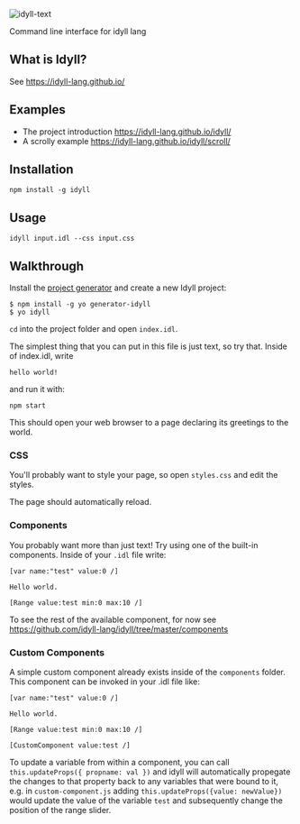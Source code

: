 ![idyll-text](https://cloud.githubusercontent.com/assets/1074773/24593778/6e8da730-17db-11e7-84e0-d4943466a006.png)

Command line interface for idyll lang

## What is Idyll?

See https://idyll-lang.github.io/

## Examples

* The project introduction https://idyll-lang.github.io/idyll/
* A scrolly example https://idyll-lang.github.io/idyll/scroll/

## Installation

```
npm install -g idyll
```

## Usage

```
idyll input.idl --css input.css
```

## Walkthrough

Install the [project generator](https://github.com/idyll-lang/generator-idyll) and create a new Idyll project:

```
$ npm install -g yo generator-idyll
$ yo idyll
```

`cd` into the project folder and open `index.idl`.

The simplest thing that you can put in this file is just 
text, so try that. Inside of index.idl, write

```
hello world!
```

and run it with:

```
npm start
```

This should open your web browser to a page declaring its greetings to the world. 

### CSS 

You'll probably want to style your page, so open `styles.css` and 
edit the styles.

The page should automatically reload.

### Components

You probably want more than just text! Try using one of the built-in components. Inside of 
your `.idl` file write:


```
[var name:"test" value:0 /]

Hello world.

[Range value:test min:0 max:10 /]
```

To see the rest of the available component, for now see https://github.com/idyll-lang/idyll/tree/master/components

### Custom Components

A simple custom component already exists inside of the `components` folder.
This component can be invoked in your .idl file like:

```
[var name:"test" value:0 /]

Hello world.

[Range value:test min:0 max:10 /]

[CustomComponent value:test /]
```

To update a variable from within a component, you can call `this.updateProps({ propname: val })` and idyll will automatically propegate the changes to that property back to any variables that were bound to it, e.g. in 
`custom-component.js` adding `this.updateProps({value: newValue})` would update the value of the variable `test` and
subsequently change the position of the range slider.

